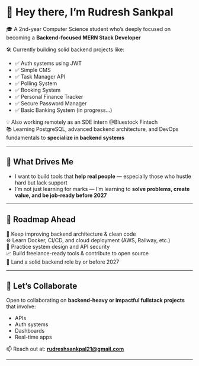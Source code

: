 # 👋 Hey there, I’m Rudresh Sankpal

🎓 A 2nd-year Computer Science student who’s deeply focused on becoming a **Backend-focused MERN Stack Developer**

🛠️ Currently building solid backend projects like:
- ✅ Auth systems using JWT
- ✅ Simple CMS
- ✅ Task Manager API
- ✅ Polling System 
- ✅ Booking System 
- ✅ Personal Finance Tracker 
- ✅ Secure Password Manager
- ✅ Basic Banking System (in progress...)

💡 Also working remotely as an SDE intern @Bluestock Fintech  
📚 Learning PostgreSQL, advanced backend architecture, and DevOps fundamentals to **specialize in backend systems**

---

## 🚀 What Drives Me
- I want to build tools that **help real people** — especially those who hustle hard but lack support
- I’m not just learning for marks — I’m learning to **solve problems, create value, and be job-ready before 2027**

---

## 🎯 Roadmap Ahead
🔄 Keep improving backend architecture & clean code  
⚙️ Learn Docker, CI/CD, and cloud deployment (AWS, Railway, etc.)  
💬 Practice system design and API security  
📈 Build freelance-ready tools & contribute to open source  
💼 Land a solid backend role by or before 2027  

---

## 🤝 Let’s Collaborate
Open to collaborating on **backend-heavy or impactful fullstack projects** that involve:
- APIs
- Auth systems
- Dashboards
- Real-time apps

📫 Reach out at: **rudreshsankpal21@gmail.com**

---


